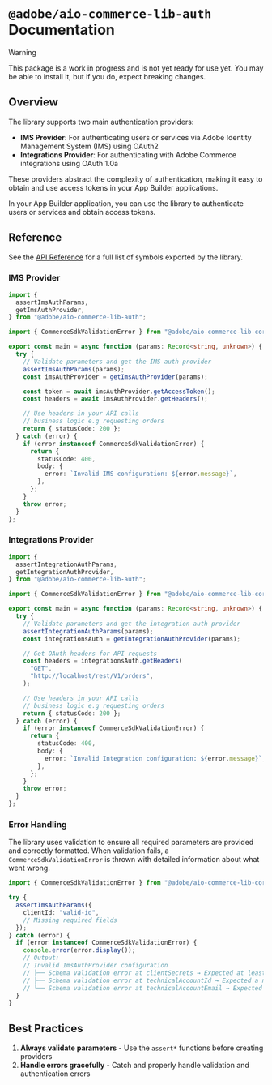 # `@adobe/aio-commerce-lib-auth` Documentation

> [!WARNING]
> This package is a work in progress and is not yet ready for use yet. You may be able to install it, but if you do, expect breaking changes.

## Overview

The library supports two main authentication providers:

- **IMS Provider**: For authenticating users or services via Adobe Identity Management System (IMS) using OAuth2
- **Integrations Provider**: For authenticating with Adobe Commerce integrations using OAuth 1.0a

These providers abstract the complexity of authentication, making it easy to obtain and use access tokens in your App Builder applications.

In your App Builder application, you can use the library to authenticate users or services and obtain access tokens.

## Reference

See the [API Reference](./api-reference/README.md) for a full list of symbols exported by the library.

### IMS Provider

```typescript
import {
  assertImsAuthParams,
  getImsAuthProvider,
} from "@adobe/aio-commerce-lib-auth";

import { CommerceSdkValidationError } from "@adobe/aio-commerce-lib-core";

export const main = async function (params: Record<string, unknown>) {
  try {
    // Validate parameters and get the IMS auth provider
    assertImsAuthParams(params);
    const imsAuthProvider = getImsAuthProvider(params);

    const token = await imsAuthProvider.getAccessToken();
    const headers = await imsAuthProvider.getHeaders();

    // Use headers in your API calls
    // business logic e.g requesting orders
    return { statusCode: 200 };
  } catch (error) {
    if (error instanceof CommerceSdkValidationError) {
      return {
        statusCode: 400,
        body: {
          error: `Invalid IMS configuration: ${error.message}`,
        },
      };
    }
    throw error;
  }
};
```

### Integrations Provider

```typescript
import {
  assertIntegrationAuthParams,
  getIntegrationAuthProvider,
} from "@adobe/aio-commerce-lib-auth";

import { CommerceSdkValidationError } from "@adobe/aio-commerce-lib-core";

export const main = async function (params: Record<string, unknown>) {
  try {
    // Validate parameters and get the integration auth provider
    assertIntegrationAuthParams(params);
    const integrationsAuth = getIntegrationAuthProvider(params);

    // Get OAuth headers for API requests
    const headers = integrationsAuth.getHeaders(
      "GET",
      "http://localhost/rest/V1/orders",
    );

    // Use headers in your API calls
    // business logic e.g requesting orders
    return { statusCode: 200 };
  } catch (error) {
    if (error instanceof CommerceSdkValidationError) {
      return {
        statusCode: 400,
        body: {
          error: `Invalid Integration configuration: ${error.message}`,
        },
      };
    }
    throw error;
  }
};
```

### Error Handling

The library uses validation to ensure all required parameters are provided and correctly formatted. When validation fails, a `CommerceSdkValidationError` is thrown with detailed information about what went wrong.

```typescript
import { CommerceSdkValidationError } from "@adobe/aio-commerce-lib-core/error";

try {
  assertImsAuthParams({
    clientId: "valid-id",
    // Missing required fields
  });
} catch (error) {
  if (error instanceof CommerceSdkValidationError) {
    console.error(error.display());
    // Output:
    // Invalid ImsAuthProvider configuration
    // ├── Schema validation error at clientSecrets → Expected at least one client secret for IMS auth
    // ├── Schema validation error at technicalAccountId → Expected a non-empty string value for the IMS auth parameter technicalAccountId
    // └── Schema validation error at technicalAccountEmail → Expected a valid email format for technicalAccountEmail
  }
}
```

## Best Practices

1. **Always validate parameters** - Use the `assert*` functions before creating providers
2. **Handle errors gracefully** - Catch and properly handle validation and authentication errors
